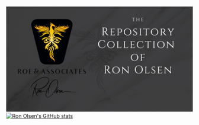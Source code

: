 ![opening image](https://github.com/ronroeandassociates/assets/blob/master/images/repos_personal_olsr.png)
[![Ron Olsen's GitHub stats](https://github-readme-stats.vercel.app/api?username=ronroeandassociates)](https://github.com/ronroeandassociates/github-readme-stats)
